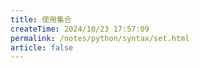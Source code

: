 ```yaml
---
title: 使用集合
createTime: 2024/10/23 17:57:09
permalink: /notes/python/syntax/set.html
article: false
---
```

